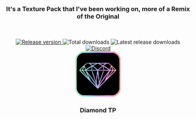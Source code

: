 <div align="center">
  <h3>It's a Texture Pack that I've been working on, more of a Remix of the Original</h3>
</div>
<br><br>

<div align="center">

  <a href="https://github.com/Chessdash543/Diamond-TP/releases/latest">
    <img src="https://img.shields.io/github/v/release/Chessdash543/Diamond-TP?style=for-the-badge&color=blue" alt="Release version">
  </a>

  <img src="https://img.shields.io/github/downloads/Chessdash543/Diamond-TP/total?style=for-the-badge&color=brightgreen" alt="Total downloads">

  <img src="https://img.shields.io/github/downloads/Chessdash543/Diamond-TP/latest/total?style=for-the-badge&color=orange" alt="Latest release downloads">

  <a href="https://discord.gg/XgNRtTFjbh">
    <img src="https://img.shields.io/discord/1195179573122445312?style=for-the-badge&label=Discord&logo=discord&color=7289DA" alt="Discord">
  </a>

</div>


<div align="center">
  <img src="https://github.com/Chessdash543/Diamond-TP/blob/Lobby/pack.png?raw=true" alt="pack" width="120" />
  <h3>Diamond TP</h3>
</div>
